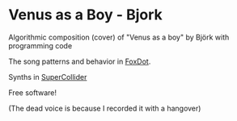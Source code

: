 Venus as a Boy - Bjork
===

Algorithmic composition (cover) of "Venus as a boy" by Björk with programming code

The song patterns and behavior in [FoxDot](https://github.com/Qirky/FoxDot).

Synths in [SuperCollider](https://supercollider.github.io/)

Free software!

(The dead voice is because I recorded it with a hangover)